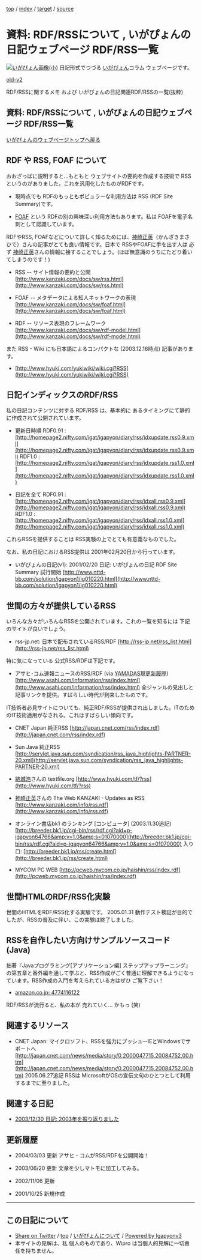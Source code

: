 [top](../index.html) / [index](index.html) / [target](https://igapyon.github.io/diary/memo/memorss.html) / [source](https://github.com/igapyon/diary/blob/master/memo/memorss.src.md) 

資料: RDF/RSSについて , いがぴょんの日記ウェブページ RDF/RSS一覧
=====================================================================================================
[![いがぴょん画像(小)](https://igapyon.github.io/diary/images/iga200306s.jpg "いがぴょん")](https://igapyon.github.io/diary/memo/memoigapyon.html) 日記形式でつづる [いがぴょん](https://igapyon.github.io/diary/memo/memoigapyon.html)コラム ウェブページです。

[old-v2](memorss-orig.html)

RDF/RSSに関するメモ および いがぴょんの日記関連RDF/RSSの一覧(抜粋)

## 資料: RDF/RSSについて , いがぴょんの日記ウェブページ RDF/RSS一覧

[いがぴょんのウェブページトップへ戻る](../../index.html)

## RDF や RSS, FOAF について

おおざっぱに説明すると…もともと ウェブサイトの要約を作成する技術で RSSというのがありました。これを汎用化したものがRDFです。

* 現時点でも RDFのもっともポピュラーな利用方法は RSS (RDF Site Summary)です。
  
* [FOAF](memofoaf.html) という RDFの別の興味深い利用方法もあります。私は FOAFを電子名刺として認識しています。

RDFやRSS, FOAFなどについて詳しく知るためには、[神崎正英](http://www.kanzaki.com/)（かんざきまさひで）さんの記事がとても良い情報です。日本で RSSやFOAFに手を出す人は 必ず [神崎正英](http://www.kanzaki.com/)さんの情報に接することでしょう。(ほぼ無意識のうちにたどり着いてしまうのです！)

* RSS -- サイト情報の要約と公開
  [http://www.kanzaki.com/docs/sw/rss.html](http://www.kanzaki.com/docs/sw/rss.html)
  
* FOAF -- メタデータによる知人ネットワークの表現
  [http://www.kanzaki.com/docs/sw/foaf.html](http://www.kanzaki.com/docs/sw/foaf.html)
  
* RDF -- リソース表現のフレームワーク
  [http://www.kanzaki.com/docs/sw/rdf-model.html](http://www.kanzaki.com/docs/sw/rdf-model.html)

また RSS - Wiki にも日本語によるコンパクトな (2003.12.16時点) 記事があります。

* [http://www.hyuki.com/yukiwiki/wiki.cgi?RSS](http://www.hyuki.com/yukiwiki/wiki.cgi?RSS)

## 日記インディックスのRDF/RSS

私の日記コンテンツに対する RDF/RSS は、基本的に あるタイミングにて静的に作成されて公開されています。

* 更新日時順
  RDF0.91 : [http://homepage2.nifty.com/igat/igapyon/diary/rss/idxupdate.rss0.9.xml](http://homepage2.nifty.com/igat/igapyon/diary/rss/idxupdate.rss0.9.xml)
  RDF1.0 : [http://homepage2.nifty.com/igat/igapyon/diary/rss/idxupdate.rss1.0.xml](http://homepage2.nifty.com/igat/igapyon/diary/rss/idxupdate.rss1.0.xml)
  
* 日記を全て
  RDF0.91 : [http://homepage2.nifty.com/igat/igapyon/diary/rss/idxall.rss0.9.xml](http://homepage2.nifty.com/igat/igapyon/diary/rss/idxall.rss0.9.xml)
  RDF1.0 : [http://homepage2.nifty.com/igat/igapyon/diary/rss/idxall.rss1.0.xml](http://homepage2.nifty.com/igat/igapyon/diary/rss/idxall.rss1.0.xml)

これらRSSを提供することは RSS実験の上でとても有意義なものでした。

なお、私の日記におけるRSS提供は 2001年02月20日から行っています。

* いがぴょんの日記(v1): 2001/02/20 日記: いがぴょんの日記 RDF Site Summary 試行開始
  [http://www.nttd-bb.com/solution/igapyon1/ig010220.html](http://www.nttd-bb.com/solution/igapyon1/ig010220.html)

## 世間の方々が提供しているRSS

いろんな方々がいろんなRSSを公開されています。これの一覧を知るには 下記のサイトが良いでしょう。

* rss-jp.net: 日本で配布されているRSS/RDF
  [http://rss-jp.net/rss_list.html](http://rss-jp.net/rss_list.html)

特に気になっている 公式RSS/RDFは下記です。

* アサヒ･コム速報ニュースのRSS/RDF (via [YAMADAS現更新履歴](http://d.hatena.ne.jp/yomoyomo/))[http://www.asahi.com/information/rss/index.html](http://www.asahi.com/information/rss/index.html)
  全ジャンルの見出しと記事リンクを提供。すばらしい時代が到来したものです。

IT技術者必見サイトについても、純正RDF/RSSが提供され出しました。ITのためのIT技術適用がなされる。これはすばらしい傾向です。

* CNET Japan 純正RSS
  [http://japan.cnet.com/rss/index.rdf](http://japan.cnet.com/rss/index.rdf)
  
* Sun Java 純正RSS
  [http://servlet.java.sun.com/syndication/rss_java_highlights-PARTNER-20.xml](http://servlet.java.sun.com/syndication/rss_java_highlights-PARTNER-20.xml)
  
* [結城浩](http://www.hyuki.com/)さんの textfile.org
  [http://www.hyuki.com/tf/?rss](http://www.hyuki.com/tf/?rss)
  
* [神崎正英](http://www.kanzaki.com/)さんの The Web KANZAKI - Updates as RSS
  [http://www.kanzaki.com/info/rss.rdf](http://www.kanzaki.com/info/rss.rdf)
  
* オンライン書店bk1 のランキング [コンピュータ] (2003.11.30追記)
  [http://breeder.bk1.jp/cgi-bin/rss/rdf.cgi?aid=p-igapyon64766&amp;v=1.0&amp;s=01070000](http://breeder.bk1.jp/cgi-bin/rss/rdf.cgi?aid=p-igapyon64766&amp;v=1.0&amp;s=01070000)
  入り口: [http://breeder.bk1.jp/rss/create.html](http://breeder.bk1.jp/rss/create.html)
  
* MYCOM PC WEB
  [http://pcweb.mycom.co.jp/haishin/rss/index.rdf](http://pcweb.mycom.co.jp/haishin/rss/index.rdf)

## 世間HTMLのRDF/RSS化実験

世間のHTMLをRDF/RSS化する実験です。
2005.01.31 動作テスト検証が目的でしたが、RSSの普及に伴い、この実験は終了しました。

## RSSを自作したい方向けサンプルソースコード (Java)

拙著『Javaプログラミング[アプリケーション編] ステップアップラーニング』の第五章と番外編を通して学ぶと、RSS作成がごく普通に理解できるようになっています。RSS作成の入門を考えられている方はぜひ ご覧下さい！

* [amazon.co.jp: 4774116122](http://www.amazon.co.jp/exec/obidos/ASIN/4774116122/igapyondiary-22)

RDF/RSSが流行ると、私の本が 売れていく… かもっ (笑)

## 関連するリソース

* CNET Japan: マイクロソフト、RSSを強力にプッシュ--IEとWindowsでサポートへ
  [http://japan.cnet.com/news/media/story/0,2000047715,20084752,00.htm](http://japan.cnet.com/news/media/story/0,2000047715,20084752,00.htm)
  2005.06.27追記 RSSは MicrosoftがOSの宣伝文句のひとつとして利用するまでに至りました。

## 関連する日記

* [2003/12/30 日記: 2003年を振り返りました](../2003/ig031230.html)

## 更新履歴

* 2004/03/03 更新 アサヒ・コムがRSS/RDFを公開開始！
  
* 2003/06/20 更新 文章を少しマトモに加工してみる。
  
* 2002/11/06 更新
  
* 2001/10/25 新規作成

----------------------------------------------------------------------------------------------------

## この日記について

* [Share on Twitter](https://twitter.com/intent/tweet?hashtags=igapyon%2Cdiary%2C%E3%81%84%E3%81%8C%E3%81%B4%E3%82%87%E3%82%93&text=%E8%B3%87%E6%96%99%3A+RDF%2FRSS%E3%81%AB%E3%81%A4%E3%81%84%E3%81%A6+%2C+%E3%81%84%E3%81%8C%E3%81%B4%E3%82%87%E3%82%93%E3%81%AE%E6%97%A5%E8%A8%98%E3%82%A6%E3%82%A7%E3%83%96%E3%83%9A%E3%83%BC%E3%82%B8+RDF%2FRSS%E4%B8%80%E8%A6%A7&url=https%3A%2F%2Figapyon.github.io%2Fdiary%2Fmemo%2Fmemorss.html) / [top](../index.html) / [いがぴょんについて](https://igapyon.github.io/diary/memo/memoigapyon.html) / [Powered by Igapyonv3](https://github.com/igapyon/igapyonv3)
* 本サイトの見解は、私 個人のものであり、Wipro は当個人的見解に一切責任を持ちません。 
